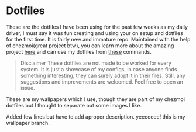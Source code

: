# Dotfiles

These are the dotfiles I have been using for the past few weeks as my daily driver, I must say it was fun
creating and using your on setup and dotfiles for the first time. It is fairly new and 
immature repo. Maintained with the help of chezmoi(great project btw), you can learn more about the amazing
project [here](https://www.chezmoi.io) and can use my dotfiles from [these](https://www.chezmoi.io/user-guide/daily-operations/#install-chezmoi-and-your-dotfiles-on-a-new-machine-with-a-single-command) commands.

> Disclaimer
These dotfiles are not made to be worked for every system. It is just a showcase of my configs, in case
anyone finds something interesting, they can surely adopt it in their files. Still, any suggestions and
improvements are welcomed. Feel free to open an issue.

These are my wallpapers which I use, though they are part of my chezmoi dotfiles but I thought to 
separate out some images I like.

Added few lines but have to add aproper description.
yeeeeeee! this is my wallpaper branch.

